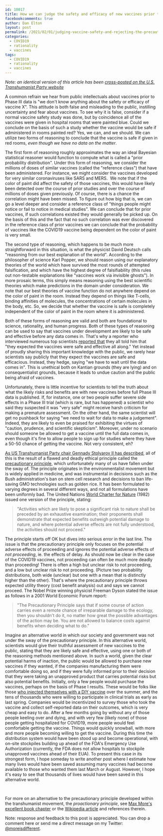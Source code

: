 ```yaml
---
id: 10017
title: How we can judge the safety and efficacy of new vaccines prior to Phase III data and why we must
facebookcomments: true
author: Dan Elton
layout: post
permalink: /2021/02/01/judging-vaccine-safety-and-rejecting-the-precautionary-principle
categories:
  - COVID19
  - rationality
  - vaccines
tags:
  - COVID19
  - rationality
  - vaccines
---
```


*Note: an identical version of this article has been [cross-posted on the U.S. Transhumanist Party website](https://transhumanist-party.org/2021/02/01/judging-vaccine-safety/)*

A common refrain we hear from public intellectuals about vaccines prior to Phase III data is "we don't know anything about the safety or efficacy of vaccine X". This attitude is both false and misleading to the public, instilling uncertainty and fear about vaccines. To see why it is false, consider if a normal vaccine safety study was done, but by coincidence all of the vaccines were given in hospital rooms that were painted blue. Could we conclude on the basis of such a study whether the vaccine would be safe if administered in rooms painted red? Yes, we can, and we should. We can utilize two forms of reasoning to conclude that the vaccine is safe if given in red rooms, *even though we have no data on the matter*.

The first form of reasoning roughly approximates the way an ideal Bayesian statistical reasoner would function to compute what is called a "prior probability distribution". Under this form of reasoning, we consider the millions of doses of similar vaccines (called the "reference class") that have been administered. For instance, we might consider the vaccines developed for very similar coronaviruses like SARS and MERS.  We note that if the color of paint did affect the safety of those vaccines, this would have likely been detected over the course of prior studies and over the course of millions of doses given previously. Of course, there is a chance the correlation might have been missed. To figure out how big that is, we can go a level deeper and consider a reference class of "things people might notice or fail to notice in medical studies". We can conclude that for prior vaccines, if such correlations existed they would generally be picked up. On the basis of this and the fact that no such correlation was ever discovered in the reference class of prior vaccines we can conclude that the probability of vaccines like the COVID19 vaccine being dependent on the color of paint is very small. 

The second type of reasoning, which happens to be much more straightforward in this situation, is what the physicist David Deutsch calls "reasoning from our best explanation of the world". According to the philosopher of science Karl Popper, we should reason using our explanatory theories of the world which have survived the most rounds of attempted falsification, and which have the highest degree of falsifiability (this rules out non-testable explanations like "vaccines work via invisible ghosts"). In more prosaic terms, this simply means reasoning using the best scientific theories which make predictions in the domain under consideration. We note that our best theories of vaccine function do not anywhere depend on the color of paint in the room. Instead they depend on things like T-cells, binding affinities of molecules, the concentrations of certain molecules in the body, etc. So, we decide that whether the vaccine is safe is completely independent of the color of paint in the room where it is administered. 

Both of these forms of reasoning are valid and both are foundational to science, rationality, and human progress. Both of these types of reasoning can be used to say that vaccines under development are likely to be safe and effective before any data comes in. That's why a reporter who interviewed numerous top scientists [reported that](https://nymag.com/intelligencer/2020/12/moderna-covid-19-vaccine-design.html) they all told him that "they expected the vaccines were safe and effective all along." Yet instead of proudly sharing this important knowledge with the public, we rarely hear scientists say publicly that they expect the vaccines are safe and efficacious. Instead, they hedge, saying "we have to wait until the data comes in". This is unethical both on Kantian grounds (they are lying) and on consequentialist grounds, because it leads to undue caution and the public being afraid of vaccines. 

Unfortunately, there is little incentive for scientists to tell the truth about what the likely risks and benefits are with new vaccines before full Phase III data is published. If, for instance, one or two people suffer severe side effects in a Phase III trial (which is rare, but has happened) a scientist who said they suspected it was "very safe" might receive harsh criticism for making a premature assessment. On the other hand, the same scientist will get no pushback for saying "we need to wait for data to make a judgement". Indeed, they are likely to even be praised for exhibiting the virtues of "caution, prudence, and scientific skepticism". Moreover, under no scenario should someone be allowed to get a vaccine until the full data comes in, even though it's fine to allow people to sign up for studies where they have a 50-50 chance of getting the vaccine. Not very consistent, eh?

[As US Transhumanist Party chair Gennady Stolyarov II has described](https://transhumanist-party.org/2020/12/15/reject-precautionary-principle/), all of this is the result of a flawed and deadly ethical principle called the [precautionary principle](https://en.wikipedia.org/wiki/Precautionary_principle), which unfortunately many of us have fallen under the sway of. The principle originates in the environmentalist movement but is widely applied in medicine, and was instrumental in decisions such as the Bush administration's ban on stem cell research and decisions to ban life-saving GMO technologies such as golden rice. It has been formulated to varying degrees in several different ways, and not all formulations have been uniformly bad. The United Nations [World Charter for Nature](https://sedac.ciesin.columbia.edu/entri/texts/world.charter.for.nature.1982.html) (1982) issued one version of the principle, stating: 

> "Activities which are likely to pose a significant risk to nature shall be preceded by an exhaustive examination; their proponents shall demonstrate that expected benefits outweigh potential damage to nature, and where potential adverse effects are not fully understood, the activities should not proceed."

The principle starts off OK but dives into serious error in the last line. The issue is that the precautionary principle only focuses on the potential adverse effects of proceeding and ignores the potential adverse effects of *not proceeding*, ie. the effects of delay. As should now be clear in the case of the COVID19 vaccines, not proceeding can often be much more deadly than proceeding! There is often a high but unclear risk to not proceeding, and a low but unclear risk to not proceeding. (Picture two probability distributions, both wide (unclear) but one with a mean that is distinctly higher than the other). That's where the precautionary principle throws expected utility theory (cost benefit analysis) out and says we cannot proceed. The Nobel Prize winning physicist Freeman Dyson stated the issue as follows in a 2001 World Economic Forum report:  

>"The Precautionary Principle says that if some course of action carries even a remote chance of irreparable damage to the ecology, then you shouldn't do it, no matter how great the possible advantages of the action may be. You are not allowed to balance costs against benefits when deciding what to do."

Imagine an alternative world in which our society and government was not under the sway of the precautionary principle. In this alternative world, scientists would give their truthful assessment of new vaccines to the public, stating that they are likely safe and effective, using one or both of the reasoning methods mentioned above. In such a world, given the clear potential harms of inaction, the public would be allowed to purchase new vaccines if they wanted, if the companies manufacturing them were comfortable doing so, and if they were fully informed prior to their decision that they were taking an unapproved product that carries potential risks but also potential benefits. Initially, only a few people would purchase the vaccines, perhaps on the basis of Phase I results. These would be folks like those [who injected themselves with a DIY vaccine](https://www.technologyreview.com/2020/07/29/1005720/george-church-diy-coronavirus-vaccine/) over the summer, and the tens of thousands who were willing to participate in clinical trials as early as last spring. Companies would be incentivized to survey those who took the vaccine and collect self-reported data on their outcomes, which is very cheap and easy to do. After a few months going by without any of those people keeling over and dying, and with very few (likely none) of those people getting hospitalized for COVID19, more people would feel comfortable getting the vaccine. Things would quickly snowball, with more and more people becoming willing to get the vaccine. During this time the distribution system would have been stood up and become operational, with on-site stockpiles building up ahead of the FDA's Emergency Use Authorization (currently, the FDA does not allow hospitals to stockpile unapproved vaccines ahead of their EUA). To present this case in its strongest form, I hope someday to write another post where I estimate how many lives would have been saved assuming many vaccines had become available to those who wanted them last March or August. However, I hope it's easy to see that thousands of lives would have been saved in this alternative world.  

<br>

For more on an alternative to the precautionary principle developed within the transhumanist movement, the *proactionary principle*, see [Max More's excellent book chapter](https://onlinelibrary.wiley.com/doi/abs/10.1002/9781118555927.ch26) or the [Wikipedia article](https://en.wikipedia.org/wiki/Proactionary_principle) and references therein.

Note: response and feedback to this post is appreciated. You can drop a comment here or send me a direct message on my Twitter: [@moreisdifferent](https://twitter.com/moreisdifferent).
